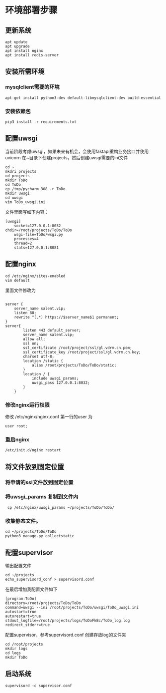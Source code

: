 # 环境部署步骤
## 更新系统

```
apt update
apt upgrade
apt install nginx
apt install redis-server
```

## 安装所需环境
### mysqlclient需要的环境
```
apt-get install python3-dev default-libmysqlclient-dev build-essential
```
### 安装依赖包
```
pip3 install -r requirements.txt
```
## 配置uwsgi
当前阶段考虑uwsgi，如果未来有机会，会使用fastapi重构业务接口并使用uvicorn
在~目录下创建projects，然后创建uwsgi需要的ini文件
```
cd ~
mkdri projects
cd projects
mkdir ToDo
cd ToDo
cp /tmp/pycharm_308 -r ToDo
mkdir uwsgi
cd uwsgi
vim ToDo_uwsgi.ini
```
文件里面写如下内容：
```
[uwsgi]
	socket=127.0.0.1:8032
chdir=/root/projects/ToDo/ToDo
	wsgi-file=ToDo/wsgi.py
	processes=4
	thread=2
	stats=127.0.0.1:8081
```
## 配置nginx
```
cd /etc/nginx/sites-enabled
vim default
```
里面文件修改为
```

server {
	server_name salent.vip;
	listen 80;
	rewrite ^(.*) https://$server_name$1 permanent;
}
server{
	    listen 443 default_server;
        server_name salent.vip;
	    allow all;
    	ssl on;
	    ssl_certificate /root/project/ssl/gl.vdrm.cn.pem;
	    ssl_certificate_key /root/project/ssl/gl.vdrm.cn.key;
		charset utf-8;
		location /static {
			alias /root/projects/ToDo/ToDo/static;
		}
		location / {
			include uwsgi_params;
			uwsgi_pass 127.0.0.1:8032;
		}
	}
```
### 修改nginx运行权限
修改 /etc/nginx/nginx.conf 第一行的user 为
```
user root;
```
### 重启nginx
```
/etc/init.d/nginx restart
```

## 将文件放到固定位置
### 将申请的ssl文件放到固定位置
### 将uwsgi_params 复制到文件内
```
 cp /etc/nginx/uwsgi_params ~/projects/ToDo/ToDo/
```
### 收集静态文件。
```
cd ~/projects/ToDo/ToDo
python3 manage.py collectstatic
```

## 配置supervisor
输出配置文件
```
cd ~/projects
echo_supervisord_conf > supervisord.conf
```
在最后增加我配置文件如下
```
[program:ToDo]
directory=/root/projects/ToDo/ToDo
command=uwsgi --ini /root/projects/ToDo/uwsgi/ToDo_uwsgi.ini
autostart=true
autorestart=true
stdout_logfile=/root/projects/logs/ToDoFkBc/ToDo_log.log
redirect_stderr=true
```
配置supervisor，参考supervisord.conf 创建存放log的文件夹
```
cd /root/projects
mkdir logs
cd logs
mkdir ToDo
```
## 启动系统
```
supervisord -c supervisor.conf